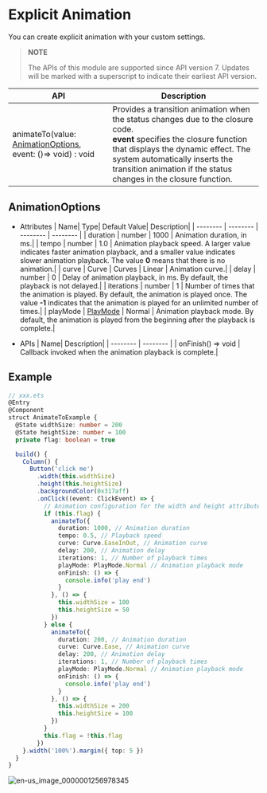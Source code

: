 # Explicit Animation

You can create explicit animation with your custom settings.

>  **NOTE**
>
>  The APIs of this module are supported since API version 7. Updates will be marked with a superscript to indicate their earliest API version.


| API                                                    | Description                                                    |
| ------------------------------------------------------------ | ------------------------------------------------------------ |
| animateTo(value: [AnimationOptions](#animationoptions), event: ()=&gt; void) : void | Provides a transition animation when the status changes due to the closure code.<br>**event** specifies the closure function that displays the dynamic effect. The system automatically inserts the transition animation if the status changes in the closure function.|


## AnimationOptions

- Attributes
  | Name| Type| Default Value| Description|
  | -------- | -------- | -------- | -------- |
  | duration | number | 1000 | Animation duration, in ms.|
  | tempo | number | 1.0 | Animation playback speed. A larger value indicates faster animation playback, and a smaller value indicates slower animation playback. The value **0** means that there is no animation.|
  | curve | Curve \| Curves | Linear | Animation curve.|
  | delay | number | 0 | Delay of animation playback, in ms. By default, the playback is not delayed.|
  | iterations | number | 1 | Number of times that the animation is played. By default, the animation is played once. The value **-1** indicates that the animation is played for an unlimited number of times.|
  | playMode | [PlayMode](ts-appendix-enums.md#playmode) | Normal | Animation playback mode. By default, the animation is played from the beginning after the playback is complete.|


- APIs
  | Name| Description|
  | -------- | -------- |
  | onFinish() =&gt; void | Callback invoked when the animation playback is complete.|


## Example

```ts
// xxx.ets
@Entry
@Component
struct AnimateToExample {
  @State widthSize: number = 200
  @State heightSize: number = 100
  private flag: boolean = true

  build() {
    Column() {
      Button('click me')
        .width(this.widthSize)
        .height(this.heightSize)
        .backgroundColor(0x317aff)
        .onClick((event: ClickEvent) => {
          // Animation configuration for the width and height attributes of the <Button> component
          if (this.flag) {
            animateTo({
              duration: 1000, // Animation duration
              tempo: 0.5, // Playback speed
              curve: Curve.EaseInOut, // Animation curve
              delay: 200, // Animation delay
              iterations: 1, // Number of playback times
              playMode: PlayMode.Normal // Animation playback mode
              onFinish: () => {
                console.info('play end')
              }
            }, () => {
              this.widthSize = 100
              this.heightSize = 50
            })
          } else {
            animateTo({
              duration: 200, // Animation duration
              curve: Curve.Ease, // Animation curve
              delay: 200, // Animation delay
              iterations: 1, // Number of playback times
              playMode: PlayMode.Normal // Animation playback mode
              onFinish: () => {
                console.info('play end')
              }
            }, () => {
              this.widthSize = 200
              this.heightSize = 100
            })
          }
          this.flag = !this.flag
        })
    }.width('100%').margin({ top: 5 })
  }
}
```

![en-us_image_0000001256978345](figures/en-us_image_0000001256978345.gif)
